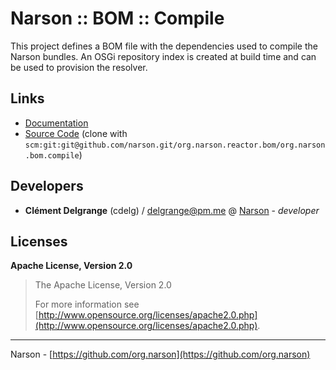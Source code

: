# Narson :: BOM :: Compile

This project defines a BOM file with the dependencies
	 used to compile the Narson bundles. An OSGi repository index is created at
	  build time and can be used to provision the resolver.

## Links

* [Documentation](https://github.com/org.narson/org.narson.reactor.bom/org.narson.bom.compile)
* [Source Code](https://github.com/narson/org.narson.reactor.bom/org.narson.bom.compile/) (clone with `scm:git:git@github.com/narson.git/org.narson.reactor.bom/org.narson.bom.compile`)

## Developers

* **Clément Delgrange** (cdelg) / [delgrange@pm.me](mailto:delgrange@pm.me) @ [Narson](https://github.com/narson) - *developer*

## Licenses

**Apache License, Version 2.0**
  > The Apache License, Version 2.0
  >
  > For more information see [http://www.opensource.org/licenses/apache2.0.php](http://www.opensource.org/licenses/apache2.0.php).

---
Narson - [https://github.com/org.narson](https://github.com/org.narson)